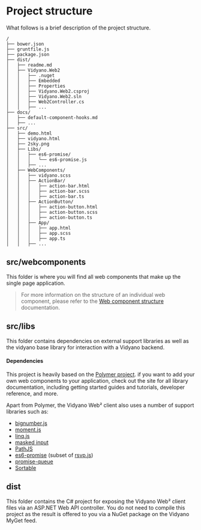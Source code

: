 # Project structure

What follows is a brief description of the project structure.

```
/
├── bower.json
├── gruntfile.js
├── package.json
├── dist/
│   ├── readme.md
│   ├── Vidyano.Web2
│   │   ├── .nuget
│   │   ├── Embedded
│   │   ├── Properties
│   │   ├── Vidyano.Web2.csproj
│   │   ├── Vidyano.Web2.sln
│   │   ├── Web2Controller.cs
│   │   ├── ...
├── docs/
│   ├── default-component-hooks.md
│   ├── ...
├── src/
│   ├── demo.html
│   ├── vidyano.html
│   ├── 2sky.png
│   ├── Libs/
│   │   ├── es6-promise/
│   │   │   └── es6-promise.js
│   │   ├── ...
│   ├── WebComponents/
│   │   ├── vidyano.scss
│   │   ├── ActionBar/
│   │   │   ├── action-bar.html
│   │   │   ├── action-bar.scss
│   │   │   ├── action-bar.ts
│   │   ├── ActionButton/
│   │   │   ├── action-button.html
│   │   │   ├── action-button.scss
│   │   │   ├── action-button.ts
│   │   ├── App/
│   │   │   ├── app.html
│   │   │   ├── app.scss
│   │   │   ├── app.ts
│   │   ├── ...
```

## src/webcomponents
This folder is where you will find all web components that make up the single page application.

> For more information on the structure of an individual web component, please refer to the [Web component structure](web-component-structure.md) documentation.

## src/libs
This folder contains dependencies on external support libraries as well as the vidyano base library for interaction with a Vidyano backend.

#### Dependencies

This project is heavily based on the [Polymer project](https://www.polymer-project.org/). if you want to add your own web components to your application, check out the site for all library documentation, including getting started guides and tutorials, developer reference, and more.

Apart from Polymer, the Vidyano Web² client also uses a number of support libraries such as:

* [bignumber.js](https://github.com/MikeMcl/bignumber.js/)
* [moment.js](http://momentjs.com/)
* [linq.js](http://linqjs.codeplex.com/)
* [masked input](http://digitalbush.com/projects/masked-input-plugin/)
* [PathJS](https://github.com/mtrpcic/pathjs)
* [es6-promise](https://github.com/jakearchibald/es6-promise) (subset of [rsvp.js](https://github.com/tildeio/rsvp.js))
* [promise-queue](https://github.com/azproduction/promise-queue/)
* [Sortable](https://github.com/RubaXa/Sortable)

## dist

This folder contains the C# project for exposing the Vidyano Web² client files via an ASP.NET Web API controller. You do not need to compile this project as the result is offered to you via a NuGet package on the Vidyano MyGet feed.